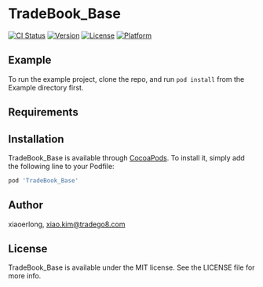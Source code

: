 # TradeBook_Base

[![CI Status](https://img.shields.io/travis/xiaoerlong/TradeBook_Base.svg?style=flat)](https://travis-ci.org/xiaoerlong/TradeBook_Base)
[![Version](https://img.shields.io/cocoapods/v/TradeBook_Base.svg?style=flat)](https://cocoapods.org/pods/TradeBook_Base)
[![License](https://img.shields.io/cocoapods/l/TradeBook_Base.svg?style=flat)](https://cocoapods.org/pods/TradeBook_Base)
[![Platform](https://img.shields.io/cocoapods/p/TradeBook_Base.svg?style=flat)](https://cocoapods.org/pods/TradeBook_Base)

## Example

To run the example project, clone the repo, and run `pod install` from the Example directory first.

## Requirements

## Installation

TradeBook_Base is available through [CocoaPods](https://cocoapods.org). To install
it, simply add the following line to your Podfile:

```ruby
pod 'TradeBook_Base'
```

## Author

xiaoerlong, xiao.kim@tradego8.com

## License

TradeBook_Base is available under the MIT license. See the LICENSE file for more info.

